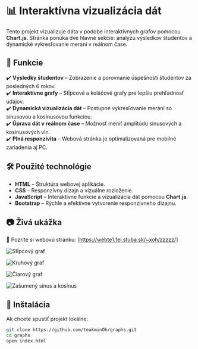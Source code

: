 # 📊 Interaktívna vizualizácia dát  

Tento projekt vizualizuje dáta v podobe interaktívnych grafov pomocou **Chart.js**. Stránka ponúka dve hlavné sekcie: analýzu výsledkov študentov a dynamické vykresľovanie meraní v reálnom čase.  

## 🔧 Funkcie  

✔️ **Výsledky študentov** – Zobrazenie a porovnanie úspešnosti študentov za posledných 6 rokov.  
✔️ **Interaktívne grafy** – Stĺpcové a koláčové grafy pre lepšiu prehľadnosť údajov.  
✔️ **Dynamická vizualizácia dát** – Postupné vykresľovanie meraní so sínusovou a kosínusovou funkciou.  
✔️ **Úprava dát v reálnom čase** – Možnosť meniť amplitúdu sínusových a kosínusových vĺn.  
✔️ **Plná responzivita** – Webová stránka je optimalizovaná pre mobilné zariadenia aj PC.  

## 🛠️ Použité technológie  

- **HTML** – Štruktúra webovej aplikácie.  
- **CSS** – Responzívny dizajn a vizuálne rozloženie.  
- **JavaScript** – Interaktívne funkcie a vizualizácia dát pomocou **Chart.js**.  
- **Bootstrap** – Rýchle a efektívne vytvorenie responzívneho dizajnu.    

## 📷 Živá ukážka  

🔗 Pozrite si webovú stránku: [https://webte1.fei.stuba.sk/~xoh/zzzzz/]

![Stĺpcový graf](https://github.com/user-attachments/assets/ad5a65ed-9e3a-430c-8c80-635c80ef3a55)

![Kruhový graf](https://github.com/user-attachments/assets/bfecef68-ce5b-4873-964b-1154ce76e5fa)

![Čiarový graf](https://github.com/user-attachments/assets/8a4da8de-84d3-48cc-820c-0de47fd4a90a)

![Zašumený sínus a kosínus](https://github.com/user-attachments/assets/9e5cdaff-daf2-4e42-9a93-68e4846e9199)



## 🚀 Inštalácia  

Ak chcete spustiť projekt lokálne:  

```bash
git clone https://github.com/teakminOh/graphs.git
cd graphs
open index.html
